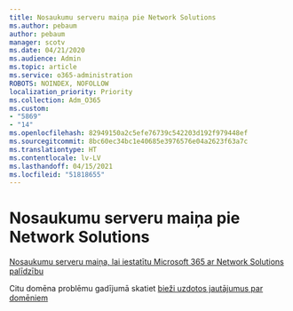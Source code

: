 ```yaml
---
title: Nosaukumu serveru maiņa pie Network Solutions
ms.author: pebaum
author: pebaum
manager: scotv
ms.date: 04/21/2020
ms.audience: Admin
ms.topic: article
ms.service: o365-administration
ROBOTS: NOINDEX, NOFOLLOW
localization_priority: Priority
ms.collection: Adm_O365
ms.custom:
- "5869"
- "14"
ms.openlocfilehash: 82949150a2c5efe76739c542203d192f979448ef
ms.sourcegitcommit: 8bc60ec34bc1e40685e3976576e04a2623f63a7c
ms.translationtype: HT
ms.contentlocale: lv-LV
ms.lasthandoff: 04/15/2021
ms.locfileid: "51818655"
---
```

# <a name="change-nameservers-at-network-solutions"></a>Nosaukumu serveru maiņa pie Network Solutions

[Nosaukumu serveru maiņa, lai iestatītu Microsoft 365 ar Network Solutions palīdzību](https://docs.microsoft.com/microsoft-365/admin/dns/change-nameservers-at-network-solutions?view=o365-worldwide)

Citu domēna problēmu gadījumā skatiet [bieži uzdotos jautājumus par domēniem](https://docs.microsoft.com/microsoft-365/admin/setup/domains-faq?view=o365-worldwide)